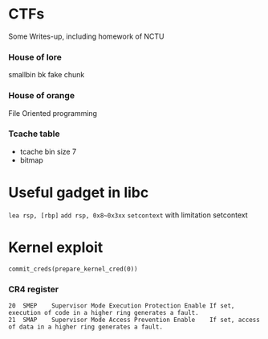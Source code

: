 # CTFs
Some Writes-up, including homework of NCTU


### House of lore

smallbin bk fake chunk

### House of orange

File Oriented programming 

### Tcache table
- tcache bin size 7
- bitmap


# Useful gadget in libc

`lea rsp, [rbp]`
`add rsp, 0x8~0x3xx`
`setcontext` with limitation setcontext


# Kernel exploit

`commit_creds(prepare_kernel_cred(0))`

### CR4 register
```
20	SMEP	Supervisor Mode Execution Protection Enable	If set, execution of code in a higher ring generates a fault.
21	SMAP	Supervisor Mode Access Prevention Enable	If set, access of data in a higher ring generates a fault.
```



